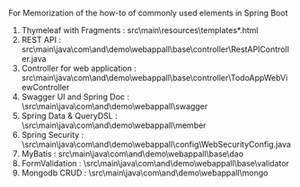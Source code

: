 


<!-- ABOUT THE PROJECT -->
For Memorization of the how-to of commonly used elements in Spring Boot





<!-- Spring Boot Items -->
1. Thymeleaf with Fragments : src\main\resources\templates\*.html <br/> 
2. REST API : src\main\java\com\and\demo\webappall\base\controller\RestAPIController.java<br/> 
3. Controller for web application : src\main\java\com\and\demo\webappall\base\controller\TodoAppWebViewController<br/> 
4. Swagger UI and Spring Doc : \src\main\java\com\and\demo\webappall\swagger<br/> 
5. Spring Data & QueryDSL : \src\main\java\com\and\demo\webappall\member<br/> 
6. Spring Security : \src\main\java\com\and\demo\webappall\config\WebSecurityConfig.java<br/> 
7. MyBatis : src\main\java\com\and\demo\webappall\base\dao<br/> 
8. FormValidation : \src\main\java\com\and\demo\webappall\base\validator<br/> 
8. Mongodb CRUD : \src\main\java\com\and\demo\webappall\mongo<br/> 

